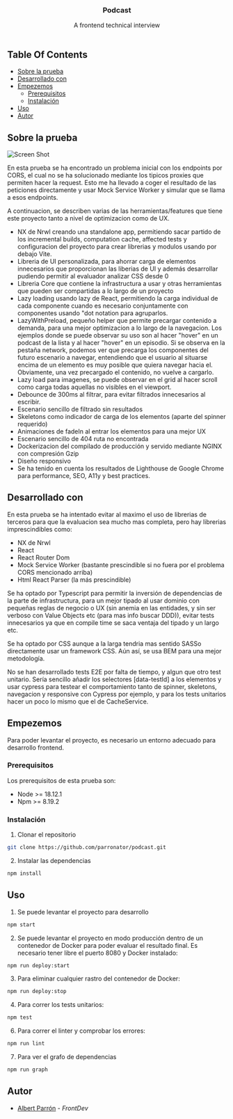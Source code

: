 <br/>
<p align="center">
  <h3 align="center">Podcast</h3>

  <p align="center">
    A frontend technical interview
    <br/>
    <br/>
  </p>
</p>

## Table Of Contents

* [Sobre la prueba](#sobre-la-prueba)
* [Desarrollado con](#desarrollado-con)
* [Empezemos](#empezemos)
  * [Prerequisitos](#prerequisitos)
  * [Instalación](#instalación)
* [Uso](#uso)
* [Autor](#autor)

## Sobre la prueba

![Screen Shot](images/screenshot.png)

En esta prueba se ha encontrado un problema inicial con los endpoints por CORS, el cual no se ha solucionado mediante 
los tipicos proxies que permiten hacer la request. Esto me ha llevado a coger el resultado de las peticiones directamente
y usar Mock Service Worker y simular que se llama a esos endpoints.

A continuacion, se describen varias de las herramientas/features que tiene este proyecto tanto a nivel de optimizacion como
de UX.

- NX de Nrwl creando una standalone app, permitiendo sacar partido de los incremental builds, computation cache, 
affected tests y configuracion del proyecto para crear librerias y modulos usando por debajo Vite.
- Libreria de UI personalizada, para ahorrar carga de elementos innecesarios que proporcionan las liberias de UI y además
desarrollar pudiendo permitir al evaluador analizar CSS desde 0
- Libreria Core que contiene la infrastructura a usar y otras herramientas que pueden ser compartidas a lo largo de un proyecto
- Lazy loading usando lazy de React, permitiendo la carga individual de cada componente cuando es necesario conjuntamente con
componentes usando "dot notation para agruparlos. 
- LazyWithPreload, pequeño helper que permite precargar contenido a demanda, para una mejor optimizacion a lo largo de la navegacion. Los ejemplos donde se puede
observar su uso son al hacer "hover" en un podcast de la lista y al hacer "hover" en un episodio. Si se observa en la pestaña network, podemos
ver que precarga los componentes del futuro escenario a navegar, entendiendo que el usuario al situarse encima de un elemento
es muy posible que quiera navegar hacia el. Obviamente, una vez precargado el contenido, no vuelve a cargarlo.
- Lazy load para imagenes, se puede observar en el grid al hacer scroll como carga todas aquellas no visibles en el viewport.
- Debounce de 300ms al filtrar, para evitar filtrados innecesarios al escribir.
- Escenario sencillo de filtrado sin resultados
- Skeletons como indicador de carga de los elementos (aparte del spinner requerido)
- Animaciones de fadeIn al entrar los elementos para una mejor UX
- Escenario sencillo de 404 ruta no encontrada
- Dockerizacion del compilado de producción y servido mediante NGINX con compresión Gzip
- Diseño responsivo
- Se ha tenido en cuenta los resultados de Lighthouse de Google Chrome para performance, SEO, A11y y best practices. 

## Desarrollado con
En esta prueba se ha intentado evitar al maximo el uso de librerias de terceros para que la evaluacion sea mucho mas completa,
pero hay librerias imprescindibles como:

- NX de Nrwl
- React
- React Router Dom
- Mock Service Worker (bastante prescindible si no fuera por el problema CORS mencionado arriba)
- Html React Parser (la más prescindible)

Se ha optado por Typescript para permitir la inversión de dependencias de la parte de infrastructura, para un mejor tipado 
al usar dominio con pequeñas reglas de negocio o UX (sin anemia en las entidades, y sin ser verboso con Value Objects etc (para mas info buscar DDD)), 
evitar tests innecesarios ya que en compile time se saca ventaja del tipado y un largo etc.

Se ha optado por CSS aunque a la larga tendria mas sentido SASSo directamente usar un framework CSS. Aún así, se usa BEM para una mejor
metodología.

No se han desarrollado tests E2E por falta de tiempo, y algun que otro test unitario. Sería sencillo añadir los selectores [data-testId] a los elementos y usar cypress para testear el comportamiento
tanto de spinner, skeletons, navegacion y responsive con Cypress por ejemplo, y para los tests unitarios hacer un poco lo mismo que el de CacheService.

## Empezemos

Para poder levantar el proyecto, es necesario un entorno adecuado para desarrollo frontend.

### Prerequisitos

Los prerequisitos de esta prueba son:

* Node >= 18.12.1
* Npm >= 8.19.2

### Instalación

1. Clonar el repositorio

```sh
git clone https://github.com/parronator/podcast.git
```

2. Instalar las dependencias

```sh
npm install
```

## Uso

1. Se puede levantar el proyecto para desarrollo

```sh
npm start
```

2. Se puede levantar el proyecto en modo producción dentro de un contenedor de Docker para poder evaluar el resultado final. Es necesario tener libre el puerto 8080 y Docker instalado:

```sh
npm run deploy:start
```

3. Para eliminar cualquier rastro del contenedor de Docker:

```sh
npm run deploy:stop
```

4. Para correr los tests unitarios:

```sh
npm test
```

6. Para correr el linter y comprobar los errores:

```sh
npm run lint
```

7. Para ver el grafo de dependencias 

```sh
npm run graph
```

## Autor

* [Albert Parrón](https://github.com/parronator/) - *FrontDev*
